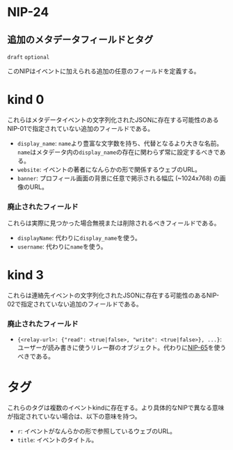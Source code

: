 NIP-24
======

追加のメタデータフィールドとタグ
------------------------------

`draft` `optional`

このNIPはイベントに加えられる追加の任意のフィールドを定義する。

kind 0
======

これらはメタデータイベントの文字列化されたJSONに存在する可能性のあるNIP-01で指定されていない追加のフィールドである。

  - `display_name`: `name`より豊富な文字数を持ち、代替となるより大きな名前。`name`はメタデータ内の`display_name`の存在に関わらず常に設定するべきである。
  - `website`: イベントの著者になんらかの形で関係するウェブのURL。
  - `banner`: プロフィール画面の背景に任意で掲示される幅広 (~1024x768) の画像のURL。

### 廃止されたフィールド

これらは実際に見つかった場合無視または削除されるべきフィールドである。

  - `displayName`: 代わりに`display_name`を使う。
  - `username`: 代わりに`name`を使う。

kind 3
======

これらは連絡先イベントの文字列化されたJSONに存在する可能性のあるNIP-02で指定されていない追加のフィールドである。

### 廃止されたフィールド

  - `{<relay-url>: {"read": <true|false>, "write": <true|false>}, ...}`: ユーザーが読み書きに使うリレー群のオブジェクト。代わりに[NIP-65](65.md)を使うべきである。

タグ
====

これらのタグは複数のイベントkindに存在する。より具体的なNIPで異なる意味が指定されていない場合は、以下の意味を持つ。

  - `r`: イベントがなんらかの形で参照しているウェブのURL。
  - `title`: イベントのタイトル。
